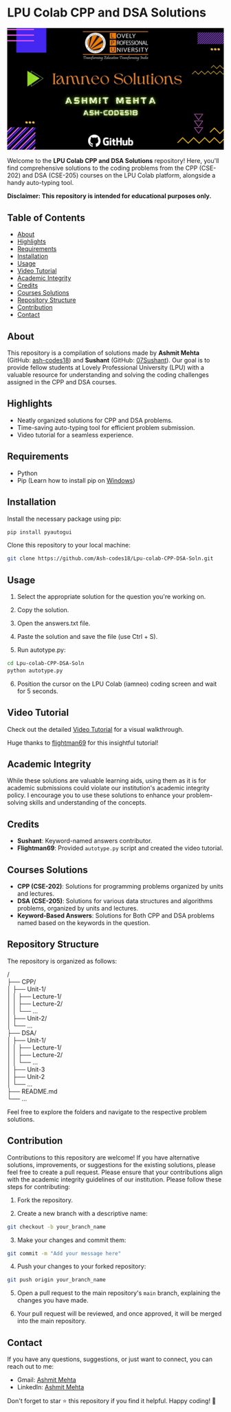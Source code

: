 # LPU Colab CPP and DSA Solutions


![LPU Colab Logo](logo.jpg)

Welcome to the **LPU Colab CPP and DSA Solutions** repository! Here, you'll find comprehensive solutions to the coding problems from the CPP (CSE-202) and DSA (CSE-205) courses on the LPU Colab platform, alongside a handy auto-typing tool.

**Disclaimer: This repository is intended for educational purposes only.**


## Table of Contents

- [About](#about)
- [Highlights](#highlights)
- [Requirements](#requirements)
- [Installation](#installation)
- [Usage](#usage)
- [Video Tutorial](#video-tutorial)
- [Academic Integrity](#academic-integrity)
- [Credits](#credits)
- [Courses Solutions](#courses-solutions)
- [Repository Structure](#repository-structure)
- [Contribution](#contribution)
- [Contact](#contact)


## About

This repository is a compilation of solutions made by **Ashmit Mehta** (GitHub: [ash-codes18](https://github.com/ash-codes18)) and **Sushant** (GitHub: [07Sushant](https://github.com/07Sushant)). Our goal is to provide fellow students at Lovely Professional University (LPU) with a valuable resource for understanding and solving the coding challenges assigned in the CPP and DSA courses.

## Highlights

- Neatly organized solutions for CPP and DSA problems.
- Time-saving auto-typing tool for efficient problem submission.
- Video tutorial for a seamless experience.

## Requirements

- Python
- Pip (Learn how to install pip on [Windows](https://www.geeksforgeeks.org/how-to-install-pip-on-windows/))

## Installation

Install the necessary package using pip:

```bash
pip install pyautogui
```

Clone this repository to your local machine:

```bash
git clone https://github.com/Ash-codes18/Lpu-colab-CPP-DSA-Soln.git
```

## Usage

1. Select the appropriate solution for the question you're working on.

2. Copy the solution.

3. Open the answers.txt file.

4. Paste the solution and save the file (use Ctrl + S).

5. Run autotype.py:

```bash
cd Lpu-colab-CPP-DSA-Soln
python autotype.py
```

6. Position the cursor on the LPU Colab (iamneo) coding screen and wait for 5 seconds.


## Video Tutorial

Check out the detailed [Video Tutorial](https://github.com/flightman69/im-neo-lpu/assets/89738046/7b746212-0b1b-4676-8163-7e42fede2eff) for a visual walkthrough. 

Huge thanks to [flightman69](https://github.com/flightman69) for this insightful tutorial!

## Academic Integrity

While these solutions are valuable learning aids, using them as it is for academic submissions could violate our institution's academic integrity policy. I encourage you to use these solutions to enhance your problem-solving skills and understanding of the concepts.

## Credits

- **Sushant**: Keyword-named answers contributor.
- **Flightman69**: Provided `autotype.py` script and created the video tutorial.

## Courses Solutions

- **CPP (CSE-202)**: Solutions for programming problems organized by units and lectures.
- **DSA (CSE-205)**: Solutions for various data structures and algorithms problems, organized by units and lectures.
- **Keyword-Based Answers**: Solutions for Both CPP and DSA problems named based on the keywords in the question.

## Repository Structure

The repository is organized as follows:

/<br>
├── CPP/<br>
│ ├── Unit-1/<br>
│ │ ├── Lecture-1/<br>
│ │ ├── Lecture-2/<br>
│ │ └── ...<br>
│ ├── Unit-2/<br>
│ └── ...<br>
├── DSA/<br>
│ ├── Unit-1/<br>
│ │ ├── Lecture-1/<br>
│ │ ├── Lecture-2/<br>
│ │ └── ...<br>
│ ├── Unit-3<br>
│ ├── Unit-2<br>
│ └── ...<br>
├── README.md<br>
└── ...<br>


Feel free to explore the folders and navigate to the respective problem solutions.


## Contribution

Contributions to this repository are welcome! If you have alternative solutions, improvements, or suggestions for the existing solutions, please feel free to create a pull request. Please ensure that your contributions align with the academic integrity guidelines of our institution. Please follow these steps for contributing:

1. Fork the repository.

2. Create a new branch with a descriptive name:

```bash
git checkout -b your_branch_name
```

3. Make your changes and commit them:

```bash
git commit -m "Add your message here"
```

4. Push your changes to your forked repository:

```bash
git push origin your_branch_name
```

5. Open a pull request to the main repository's `main` branch, explaining the changes you have made.

6. Your pull request will be reviewed, and once approved, it will be merged into the main repository.


## Contact

If you have any questions, suggestions, or just want to connect, you can reach out to me:

- Gmail: [Ashmit Mehta](mailto:amehta.ashmit2@gmail.com)
- LinkedIn: [Ashmit Mehta](https://www.linkedin.com/in/ashmit-mehta/)

Don't forget to star ⭐ this repository if you find it helpful. Happy coding! 🚀
